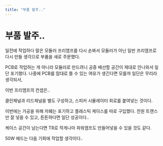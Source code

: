 ```yaml
---
title: "부품 발주.."
---
```

# 부품 발주..

일전에 작업하다 말은 모듈러 프리앰프를 다시 손봐서 모듈러가 아닌 일반 프리앰프로 다시 만들 생각으로 부품을 새로 주문했다.

PCB로 작업하는 게 아니라 모듈러로 만드려니 공중 배선할 공간이 제대로 안나와서 일단 포기했다. 나중에 PCB를 맘대로 뜰 수 있는 여유가 생긴다면 모를까 일단은 무리라 생각되서,

이번 프리앰프의 컨셉은..

클린채널과 리드채널을 별도 구성하고, 스피커 시뮬레이터 회로를 붙여넣는 것이다.

이번에는 가공을 위해 차폐는 포기하고 플래스틱 케이스를 따로 구입했다.
전원 트랜스만 잘 넣을 수 있고, 튼튼하다면 일단 성공이다..

케이스 공간이 남는다면 TR로 작게나마 파워앰프도 만들어넣을 수 있을 것도 같다.

50W 헤드는 다음 기회에 작업할 생각이다..


